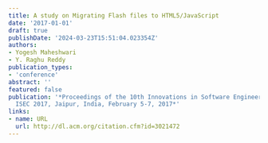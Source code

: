 ```yaml
---
title: A study on Migrating Flash files to HTML5/JavaScript
date: '2017-01-01'
draft: true
publishDate: '2024-03-23T15:51:04.023354Z'
authors:
- Yogesh Maheshwari
- Y. Raghu Reddy
publication_types:
- 'conference'
abstract: ''
featured: false
publication: '*Proceedings of the 10th Innovations in Software Engineering Conference,
  ISEC 2017, Jaipur, India, February 5-7, 2017*'
links:
- name: URL
  url: http://dl.acm.org/citation.cfm?id=3021472
---
```


